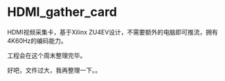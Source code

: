 # HDMI_gather_card
HDMI视频采集卡，基于Xilinx ZU4EV设计，不需要额外的电脑即可推流，拥有4K60Hz的编码能力。

工程会在这个周末整理完毕。

好吧，文件过大，我再整理一下。。

